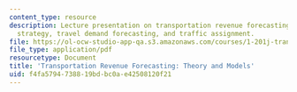 ```yaml
---
content_type: resource
description: Lecture presentation on transportation revenue forecasting, pricing/tolling
  strategy, travel demand forecasting, and traffic assignment.
file: https://ol-ocw-studio-app-qa.s3.amazonaws.com/courses/1-201j-transportation-systems-analysis-demand-and-economics-fall-2008/f4fa5794738819bdbc0ae42508120f21_MIT1_201JF08_lec16.pdf
file_type: application/pdf
resourcetype: Document
title: 'Transportation Revenue Forecasting: Theory and Models'
uid: f4fa5794-7388-19bd-bc0a-e42508120f21
---
```


